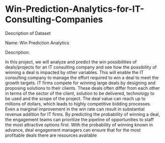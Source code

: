 # Win-Prediction-Analytics-for-IT-Consulting-Companies
Description of Dataset

Name: Win Prediction Analytics

Description: 

In this project, we will analyze and predict the win possibilities of deals/projects for an IT consulting company and see how the possibility of winning a deal is impacted by other variables. This will enable the IT consulting company to manage the effort required to win a deal to meet the growth targets. IT firms compete for winning large deals by designing and proposing solutions to their clients. These deals often differ from each other in terms of the sector of the client, solution to be delivered, technology to be used and the scope of the project. The deal value can reach up to millions of dollars, which leads to highly competitive bidding processes. Even a marginal improvement in the win rate can result in substantial revenue addition for IT firms. By predicting the probability of winning a deal, the engagement teams can prioritize the pipeline of opportunities to staff the most attractive options first. With the probability of winning known in advance, deal engagement managers can ensure that for the most profitable deals there are resources available
